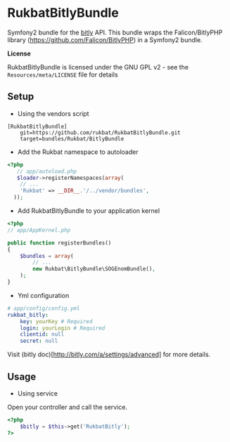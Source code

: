 RukbatBitlyBundle
=================

Symfony2 bundle for the [bitly](http://dev.bitly.com/api.html) API.
This bundle wraps the Falicon/BitlyPHP library (https://github.com/Falicon/BitlyPHP) in a Symfony2 bundle.

**License**

RukbatBitlyBundle is licensed under the GNU GPL v2 - see the `Resources/meta/LICENSE` file for details

Setup
-----

- Using the vendors script

```
[RukbatBitlyBundle]
    git=https://github.com/rukbat/RukbatBitlyBundle.git
    target=bundles/Rukbat/BitlyBundle
```

- Add the Rukbat namespace to autoloader

``` php
<?php
   // app/autoload.php
   $loader->registerNamespaces(array(
    // ...
    'Rukbat' => __DIR__.'/../vendor/bundles',
  ));
```

- Add RukbatBitlyBundle to your application kernel

``` php
<?php
// app/AppKernel.php

public function registerBundles()
{
    $bundles = array(
        // ...
        new Rukbat\BitlyBundle\SOGEnomBundle(),
    );
}
```
- Yml configuration

``` yml
# app/config/config.yml
rukbat_bitly:
    key: yourKey # Required
    login: yourLogin # Required
    clientid: null
    secret: null
```
Visit (bitly doc)[http://bitly.com/a/settings/advanced] for more details.

Usage
-----

 - Using service

Open your controller and call the service.

``` php
<?php
    $bitly = $this->get('RukbatBitly');
?>
```